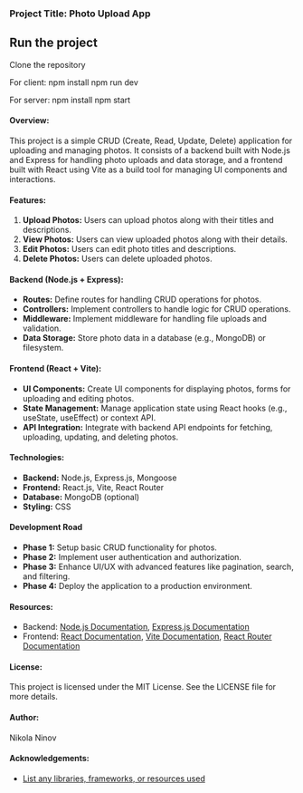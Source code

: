 ### Project Title: Photo Upload App

## Run the project

Clone the repository

For client:
npm install
npm run dev

For server:
npm install
npm start

#### Overview:

This project is a simple CRUD (Create, Read, Update, Delete) application for uploading and managing photos. It consists of a backend built with Node.js and Express for handling photo uploads and data storage, and a frontend built with React using Vite as a build tool for managing UI components and interactions.

#### Features:

1. **Upload Photos:** Users can upload photos along with their titles and descriptions.
2. **View Photos:** Users can view uploaded photos along with their details.
3. **Edit Photos:** Users can edit photo titles and descriptions.
4. **Delete Photos:** Users can delete uploaded photos.

#### Backend (Node.js + Express):

- **Routes:** Define routes for handling CRUD operations for photos.
- **Controllers:** Implement controllers to handle logic for CRUD operations.
- **Middleware:** Implement middleware for handling file uploads and validation.
- **Data Storage:** Store photo data in a database (e.g., MongoDB) or filesystem.

#### Frontend (React + Vite):

- **UI Components:** Create UI components for displaying photos, forms for uploading and editing photos.
- **State Management:** Manage application state using React hooks (e.g., useState, useEffect) or context API.
- **API Integration:** Integrate with backend API endpoints for fetching, uploading, updating, and deleting photos.

#### Technologies:

- **Backend:** Node.js, Express.js, Mongoose
- **Frontend:** React.js, Vite, React Router
- **Database:** MongoDB (optional)
- **Styling:** CSS

#### Development Road

- **Phase 1:** Setup basic CRUD functionality for photos.
- **Phase 2:** Implement user authentication and authorization.
- **Phase 3:** Enhance UI/UX with advanced features like pagination, search, and filtering.
- **Phase 4:** Deploy the application to a production environment.

#### Resources:

- Backend: [Node.js Documentation](https://nodejs.org/en/docs/), [Express.js Documentation](https://expressjs.com/)
- Frontend: [React Documentation](https://reactjs.org/docs/getting-started.html), [Vite Documentation](https://vitejs.dev/), [React Router Documentation](https://reactrouter.com/)

#### License:

This project is licensed under the MIT License. See the LICENSE file for more details.

#### Author:

Nikola Ninov

#### Acknowledgements:

- [List any libraries, frameworks, or resources used](#)
